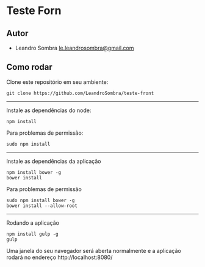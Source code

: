 # Teste Forn


## Autor
- Leandro Sombra <le.leandrosombra@gmail.com>


## Como rodar

Clone este repositório em seu ambiente:
```
git clone https://github.com/LeandroSombra/teste-front
```
---
Instale as dependências do node:
```
npm install
```
Para problemas de permissão:
```
sudo npm install
```
---
Instale as dependências da aplicação
```
npm install bower -g
bower install
```
Para problemas de permissão
```
sudo npm install bower -g
bower install --allow-root
```
---
Rodando a aplicação
```
npm install gulp -g
gulp
```
Uma janela do seu navegador será aberta normalmente e a aplicação rodará no endereço http://localhost:8080/
